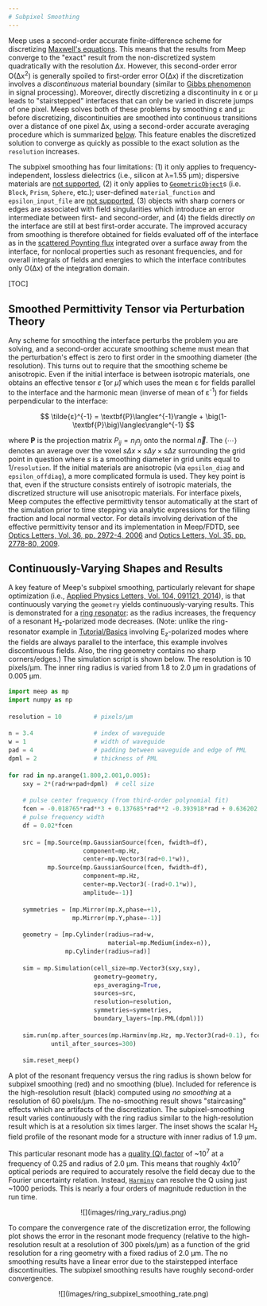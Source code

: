 ```yaml
---
# Subpixel Smoothing
---
```


Meep uses a second-order accurate finite-difference scheme for discretizing [Maxwell's equations](Introduction.md#maxwells-equations). This means that the results from Meep converge to the "exact" result from the non-discretized system quadratically with the resolution Δx. However, this second-order error O(Δx<sup>2</sup>) is generally spoiled to first-order error O(Δx) if the discretization involves a *discontinuous* material boundary (similar to [Gibbs phenomenon](https://en.wikipedia.org/wiki/Gibbs_phenomenon) in signal processing). Moreover, directly discretizing a discontinuity in ε or μ leads to "stairstepped" interfaces that can only be varied in discrete jumps of one pixel. Meep solves both of these problems by smoothing ε and μ: before discretizing, discontinuities are smoothed into continuous transitions over a distance of one pixel Δx, using a second-order accurate averaging procedure which is summarized [below](#smoothed-permittivity-tensor-via-perturbation-theory). This feature enables the discretized solution to converge as quickly as possible to the exact solution as the `resolution` increases.

The subpixel smoothing has four limitations: (1) it only applies to frequency-independent, lossless dielectrics (i.e., silicon at λ=1.55 μm); dispersive materials are [not supported](FAQ.md#can-subpixel-averaging-be-applied-to-dispersive-materials), (2) it only applies to [`GeometricObject`](Python_User_Interface.md#geometricobject)s (i.e. `Block`, `Prism`, `Sphere`, etc.); user-defined `material_function` and `epsilon_input_file` are [not supported](FAQ.md#can-subpixel-averaging-be-applied-to-a-user-defined-material-function), (3) objects with sharp corners or edges are associated with field singularities which introduce an error intermediate between first- and second-order, and (4) the fields directly *on* the interface are still at best first-order accurate. The improved accuracy from smoothing is therefore obtained for fields evaluated off of the interface as in the [scattered Poynting flux](Python_Tutorials/Basics.md#transmittance-spectrum-of-a-waveguide-bend) integrated over a surface away from the interface, for nonlocal properties such as resonant frequencies, and for overall integrals of fields and energies to which the interface contributes only O(Δx) of the integration domain.

[TOC]

Smoothed Permittivity Tensor via Perturbation Theory
----------------------------------------------------

Any scheme for smoothing the interface perturbs the problem you are solving, and a second-order accurate smoothing scheme must mean that the perturbation's effect is zero to first order in the smoothing diameter (the resolution). This turns out to require that the smoothing scheme be anisotropic. Even if the initial interface is between isotropic materials, one obtains an effective tensor $\tilde{ε}$ (or $\tilde{μ}$) which uses the mean ε for fields parallel to the interface and the harmonic mean (inverse of mean of ε<sup>-1</sup>) for fields perpendicular to the interface:

<center>

$$ \tilde{ε}^{-1} = \textbf{P}\langleε^{-1}\rangle + \big(1-\textbf{P}\big)\langleε\rangle^{-1} $$

</center>

where $\textbf{P}$ is the projection matrix $P_{ij}=n_{i}n_{j}$ onto the normal $\vec{n}$. The $\langle\cdots\rangle$ denotes an average over the voxel $sΔx\times sΔy\times sΔz$ surrounding the grid point in question where $s$ is a smoothing diameter in grid units equal to 1/`resolution`. If the initial materials are anisotropic (via `epsilon_diag` and `epsilon_offdiag`), a more complicated formula is used. They key point is that, even if the structure consists entirely of isotropic materials, the discretized structure will use anisotropic materials. For interface pixels, Meep computes the effective permittivity tensor automatically at the start of the simulation prior to time stepping via analytic expressions for the filling fraction and local normal vector. For details involving derivation of the effective permittivity tensor and its implementation in Meep/FDTD, see [Optics Letters, Vol. 36, pp. 2972-4, 2006](https://www.osapublishing.org/ol/abstract.cfm?uri=ol-31-20-2972) and [Optics Letters, Vol. 35, pp. 2778-80, 2009](https://www.osapublishing.org/abstract.cfm?uri=ol-34-18-2778).

Continuously-Varying Shapes and Results
---------------------------------------

A key feature of Meep's subpixel smoothing, particularly relevant for shape optimization (i.e., [Applied Physics Letters, Vol. 104, 091121, 2014](https://aip.scitation.org/doi/abs/10.1063/1.4867892)), is that continuously varying the `geometry` yields continuously-varying results. This is demonstrated for a [ring resonator](Python_Tutorials/Basics.md#modes-of-a-ring-resonator): as the radius increases, the frequency of a resonant H<sub>z</sub>-polarized mode decreases. (Note: unlike the ring-resonator example in [Tutorial/Basics](Python_Tutorials/Basics.md#modes-of-a-ring-resonator) involving E<sub>z</sub>-polarized modes where the fields are always parallel to the interface, this example involves discontinuous fields. Also, the ring geometry contains no sharp corners/edges.) The simulation script is shown below. The resolution is 10 pixels/μm. The inner ring radius is varied from 1.8 to 2.0 μm in gradations of 0.005 μm.

```py
import meep as mp
import numpy as np

resolution = 10         # pixels/μm

n = 3.4                 # index of waveguide
w = 1                   # width of waveguide
pad = 4                 # padding between waveguide and edge of PML
dpml = 2                # thickness of PML

for rad in np.arange(1.800,2.001,0.005):
    sxy = 2*(rad+w+pad+dpml)  # cell size

    # pulse center frequency (from third-order polynomial fit)
    fcen = -0.018765*rad**3 + 0.137685*rad**2 -0.393918*rad + 0.636202
    # pulse frequency width
    df = 0.02*fcen

    src = [mp.Source(mp.GaussianSource(fcen, fwidth=df),
                     component=mp.Hz,
                     center=mp.Vector3(rad+0.1*w)),
           mp.Source(mp.GaussianSource(fcen, fwidth=df),
                     component=mp.Hz,
                     center=mp.Vector3(-(rad+0.1*w)),
                     amplitude=-1)]

    symmetries = [mp.Mirror(mp.X,phase=+1),
                  mp.Mirror(mp.Y,phase=-1)]

    geometry = [mp.Cylinder(radius=rad+w,
                            material=mp.Medium(index=n)),
                mp.Cylinder(radius=rad)]
    
    sim = mp.Simulation(cell_size=mp.Vector3(sxy,sxy),
                        geometry=geometry,
                        eps_averaging=True,
                        sources=src,
                        resolution=resolution,
                        symmetries=symmetries,
                        boundary_layers=[mp.PML(dpml)])

    sim.run(mp.after_sources(mp.Harminv(mp.Hz, mp.Vector3(rad+0.1), fcen, df)),
            until_after_sources=300)

    sim.reset_meep()
```

A plot of the resonant frequency versus the ring radius is shown below for subpixel smoothing (red) and no smoothing (blue). Included for reference is the high-resolution result (black) computed using *no smoothing* at a resolution of 60 pixels/μm. The no-smoothing result shows "staircasing" effects which are artifacts of the discretization. The subpixel-smoothing result varies continuously with the ring radius similar to the high-resolution result which is at a resolution six times larger. The inset shows the scalar H<sub>z</sub> field profile of the resonant mode for a structure with inner radius of 1.9 μm.

This particular resonant mode has a [quality (Q) factor](https://en.wikipedia.org/wiki/Q_factor) of ~10<sup>7</sup> at a frequency of 0.25 and radius of 2.0 μm. This means that roughly 4x10<sup>7</sup> optical periods are required to accurately resolve the field decay due to the Fourier uncertainty relation. Instead, [`Harminv`](Python_User_Interface.md#harminv) can resolve the Q using just ~1000 periods. This is nearly a four orders of magnitude reduction in the run time.

<center>
![](images/ring_vary_radius.png)
</center>

To compare the convergence rate of the discretization error, the following plot shows the error in the resonant mode frequency (relative to the high-resolution result at a resolution of 300 pixels/μm) as a function of the grid resolution for a ring geometry with a fixed radius of 2.0 μm. The no smoothing results have a linear error due to the stairstepped interface discontinuities. The subpixel smoothing results have roughly second-order convergence.

<center>
![](images/ring_subpixel_smoothing_rate.png)
</center>

